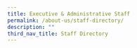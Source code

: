 ```yaml
---
title: Executive & Administrative Staff
permalink: /about-us/staff-directory/
description: ""
third_nav_title: Staff Directory
---
```

